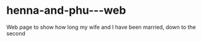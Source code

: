# henna-and-phu---web
Web page to show how long my wife and I have been married, down to the second
